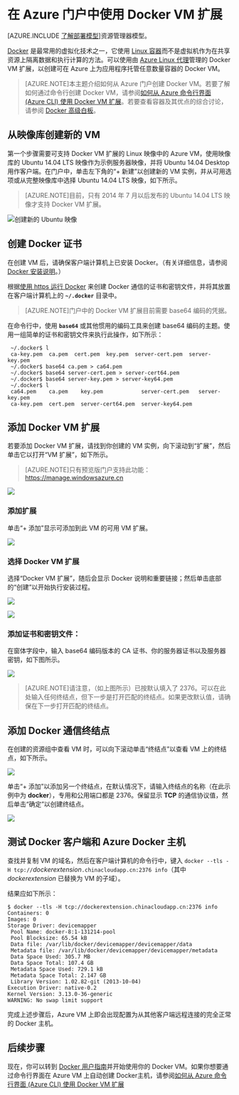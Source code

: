 <properties
	pageTitle="使用适用于 Linux 的 Docker VM 扩展 | Windows Azure"
	description="介绍 Docker 和 Azure 虚拟机扩展，以及如何在经典部署模式下使用 Azure CLI 创建用作 Docker 主机的 Azure 虚拟机。"
	services="virtual-machines"
	documentationCenter=""
	authors="squillace"
	manager="timlt"
	editor="tysonn"
	tags="azure-service-management"/>

<tags
	ms.service="virtual-machines"
	ms.date="09/22/2015"
	wacn.date="11/12/2015" />


# 在 Azure 门户中使用 Docker VM 扩展

[AZURE.INCLUDE [了解部署模型](../includes/learn-about-deployment-models-classic-include.md)]资源管理器模型。


[Docker](https://www.docker.com/) 是最常用的虚拟化技术之一，它使用 [Linux 容器](http://zh.wikipedia.org/wiki/LXC)而不是虚拟机作为在共享资源上隔离数据和执行计算的方法。可以使用由 [Azure Linux 代理]管理的 Docker VM 扩展，以创建可在 Azure 上为应用程序托管任意数量容器的 Docker VM。

> [AZURE.NOTE]本主题介绍如何从 Azure 门户创建 Docker VM。若要了解如何通过命令行创建 Docker VM，请参阅[如何从 Azure 命令行界面 (Azure CLI) 使用 Docker VM 扩展]。若要查看容器及其优点的综合讨论，请参阅 [Docker 高级白板](http://channel9.msdn.com/Blogs/Regular-IT-Guy/Docker-High-Level-Whiteboard)。

## 从映像库创建新的 VM
第一个步骤需要可支持 Docker VM 扩展的 Linux 映像中的 Azure VM，使用映像库的 Ubuntu 14.04 LTS 映像作为示例服务器映像，并将 Ubuntu 14.04 Desktop 用作客户端。在门户中，单击左下角的“+ 新建”以创建新的 VM 实例，并从可用选项或从完整映像库中选择 Ubuntu 14.04 LTS 映像，如下所示。

> [AZURE.NOTE]目前，只有 2014 年 7 月以后发布的 Ubuntu 14.04 LTS 映像才支持 Docker VM 扩展。

![创建新的 Ubuntu 映像](./media/virtual-machines-docker-with-portal/ChooseUbuntu.png)

## 创建 Docker 证书

在创建 VM 后，请确保客户端计算机上已安装 Docker。（有关详细信息，请参阅 [Docker 安装说明](https://docs.docker.com/installation/#installation)。）

根据[使用 https 运行 Docker] 来创建 Docker 通信的证书和密钥文件，并将其放置在客户端计算机上的 **`~/.docker`** 目录中。

> [AZURE.NOTE]门户中的 Docker VM 扩展目前需要 base64 编码的凭据。

在命令行中，使用 **`base64`** 或其他惯用的编码工具来创建 base64 编码的主题。使用一组简单的证书和密钥文件来执行此操作，如下所示：

```
 ~/.docker$ l
 ca-key.pem  ca.pem  cert.pem  key.pem  server-cert.pem  server-key.pem
 ~/.docker$ base64 ca.pem > ca64.pem
 ~/.docker$ base64 server-cert.pem > server-cert64.pem
 ~/.docker$ base64 server-key.pem > server-key64.pem
 ~/.docker$ l
 ca64.pem    ca.pem    key.pem            server-cert.pem   server-key.pem
 ca-key.pem  cert.pem  server-cert64.pem  server-key64.pem
```

## 添加 Docker VM 扩展
若要添加 Docker VM 扩展，请找到你创建的 VM 实例，向下滚动到“扩展”，然后单击它以打开“VM 扩展”，如下所示。
> [AZURE.NOTE]只有预览版门户支持此功能：https://manage.windowsazure.cn

![](./media/virtual-machines-docker-with-portal/ClickExtensions.png)
### 添加扩展
单击“+ 添加”显示可添加到此 VM 的可用 VM 扩展。

![](./media/virtual-machines-docker-with-portal/ClickAdd.png)
### 选择 Docker VM 扩展
选择“Docker VM 扩展”，随后会显示 Docker 说明和重要链接；然后单击底部的“创建”以开始执行安装过程。

![](./media/virtual-machines-docker-with-portal/ChooseDockerExtension.png)

![](./media/virtual-machines-docker-with-portal/CreateButtonFocus.png)
### 添加证书和密钥文件：

在窗体字段中，输入 base64 编码版本的 CA 证书、你的服务器证书以及服务器密钥，如下图所示。

![](./media/virtual-machines-docker-with-portal/AddExtensionFormFilled.png)

> [AZURE.NOTE]请注意，（如上图所示）已按默认填入了 2376。可以在此处输入任何终结点，但下一步是打开匹配的终结点。如果更改默认值，请确保在下一步打开匹配的终结点。

## 添加 Docker 通信终结点
在创建的资源组中查看 VM 时，可以向下滚动单击“终结点”以查看 VM 上的终结点，如下所示。

![](./media/virtual-machines-docker-with-portal/AddingEndpoint.png)

单击“+ 添加”以添加另一个终结点，在默认情况下，请输入终结点的名称（在此示例中为 **docker**），专用和公用端口都是 2376。保留显示 **TCP** 的通信协议值，然后单击“确定”以创建终结点。

![](./media/virtual-machines-docker-with-portal/AddEndpointFormFilledOut.png)


## 测试 Docker 客户端和 Azure Docker 主机
查找并复制 VM 的域名，然后在客户端计算机的命令行中，键入 `docker --tls -H tcp://`*dockerextension*`.chinacloudapp.cn:2376 info`（其中 *dockerextension* 已替换为 VM 的子域）。

结果应如下所示：

```
$ docker --tls -H tcp://dockerextension.chinacloudapp.cn:2376 info
Containers: 0
Images: 0
Storage Driver: devicemapper
 Pool Name: docker-8:1-131214-pool
 Pool Blocksize: 65.54 kB
 Data file: /var/lib/docker/devicemapper/devicemapper/data
 Metadata file: /var/lib/docker/devicemapper/devicemapper/metadata
 Data Space Used: 305.7 MB
 Data Space Total: 107.4 GB
 Metadata Space Used: 729.1 kB
 Metadata Space Total: 2.147 GB
 Library Version: 1.02.82-git (2013-10-04)
Execution Driver: native-0.2
Kernel Version: 3.13.0-36-generic
WARNING: No swap limit support
```

完成上述步骤后，Azure VM 上即会出现配置为从其他客户端远程连接的完全正常的 Docker 主机。

<!--Every topic should have next steps and links to the next logical set of content to keep the customer engaged-->
## 后续步骤

现在，你可以转到 [Docker 用户指南]并开始使用你的 Docker VM。如果你想要通过命令行界面在 Azure VM 上自动创建 Docker主机，请参阅[如何从 Azure 命令行界面 (Azure CLI) 使用 Docker VM 扩展]

<!--Anchors-->
[Create a new VM from the Image Gallery]: #createvm
[Create Docker Certificates]: #dockercerts
[Add the Docker VM Extension]: #adddockerextension
[Test Docker Client and Azure Docker Host]: #testclientandserver
[Next steps]: #next-steps

<!--Image references-->
[StartingPoint]: ./media/StartingPoint.png
[StartingPoint]: ./media/StartingPoint.png
[StartingPoint]: ./media/StartingPoint.png
[StartingPoint]: ./media/StartingPoint.png
[StartingPoint]: ./media/StartingPoint.png
[StartingPoint]: ./media/StartingPoint.png
[StartingPoint]: ./media/StartingPoint.png
[StartingPoint]: ./media/StartingPoint.png
[6]: ./media/markdown-template-for-new-articles/pretty49.png
[7]: ./media/markdown-template-for-new-articles/channel-9.png


<!--Link references-->
[如何从 Azure 命令行界面 (Azure CLI) 使用 Docker VM 扩展]: /documentation/articles/virtual-machines-docker-with-xplat-cli
[Azure Linux 代理]: /documentation/articles/virtual-machines-linux-agent-user-guide
[Link 3 to another azure.microsoft.com documentation topic]: /documentation/articles/storage-whatis-account

[使用 https 运行 Docker]: http://docs.docker.com/articles/https/
[Docker 用户指南]: https://docs.docker.com/userguide/

<!---HONumber=79-->